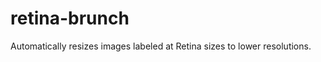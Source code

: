 retina-brunch
=============

Automatically resizes images labeled at Retina sizes to lower resolutions.
